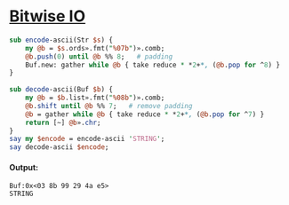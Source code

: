 [1]: http://rosettacode.org/wiki/Bitwise_IO

# [Bitwise IO][1]

```perl
sub encode-ascii(Str $s) {
    my @b = $s.ords».fmt("%07b")».comb;
    @b.push(0) until @b %% 8;   # padding
    Buf.new: gather while @b { take reduce * *2+*, (@b.pop for ^8) }
}
 
sub decode-ascii(Buf $b) {
    my @b = $b.list».fmt("%08b")».comb;
    @b.shift until @b %% 7;   # remove padding
    @b = gather while @b { take reduce * *2+*, (@b.pop for ^7) }
    return [~] @b».chr;
}
say my $encode = encode-ascii 'STRING';
say decode-ascii $encode;
```

#### Output:
```
Buf:0x<03 8b 99 29 4a e5>
STRING
```